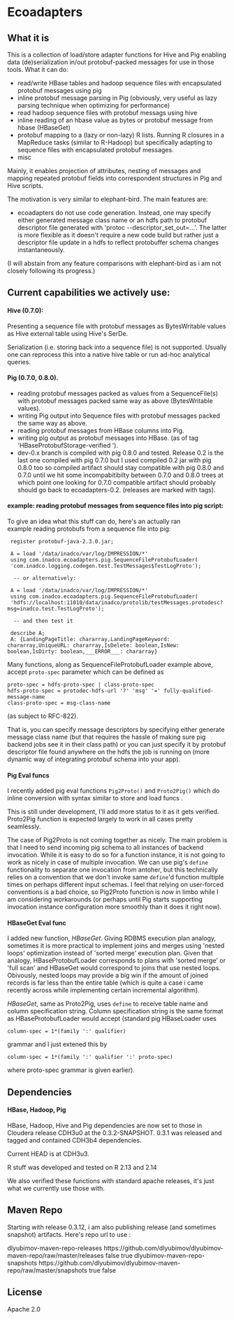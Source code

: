 Ecoadapters
============

What it is 
------------

This is a collection of load/store adapter functions for Hive and Pig enabling 
data (de)serialization in/out protobuf-packed messages for use in those tools. 
What it can do: 

* read/write HBase tables and hadoop sequence files with encapsulated protobuf messages using pig
* inline protobuf message parsing in Pig (obviously, very useful as lazy parsing technique 
when optimizing for performance)
* read hadoop sequence files with protobuf messags using hive
* inline reading of an hbase value as bytes or protobuf message from hbase (HBaseGet)
* protobuf mapping to a (lazy or non-lazy) R lists. Running R closures in a MapReduce tasks 
  (similar to R-Hadoop) but specifically adapting to sequence files with encapsulated 
  protobuf messages.
* misc 

Mainly, it enables projection of attributes, nesting of messages and mapping 
repeated protobuf fields into correspondent structures in Pig and Hive scripts. 

The motivation is very similar to elephant-bird. The main features are: 

* ecoadapters do not use code generation. Instead, one may specify either generated 
message class name or  an hdfs path to protobuf descriptor file generated 
with 'protoc --descriptor_set_out=...'. The latter is more flexible as it 
doesn't require a new code build but rather just a descriptor file update in a hdfs
to reflect protobuffer schema changes instantaneously.

(I will abstain from any feature comparisons with elephant-bird as i am not closely 
following its progress.)



Current capabilities we actively use:
-------------------------------------

#### Hive (0.7.0): 

Presenting a sequence file with protobuf messages as BytesWritable values as 
Hive external table using Hive's SerDe.

Serialization (i.e. storing back into a sequence file) is not supported. 
Usually one can reprocess this into a native hive table or run ad-hoc analytical queries.

#### Pig (0.7.0, 0.8.0). 

* reading protobuf messages packed as values from a SequenceFile(s) with protobuf messages 
packed same way as above (BytesWritable values). 
* writing Pig output into Sequence files with protobuf messages packed the same way as above.
* reading protobuf messages from HBase columns into Pig. 
* writing pig output as protobuf messages into HBase. (as of tag 'HBaseProtobufStorage-verified '). 
* dev-0.x branch is compiled with pig 0.8.0 and tested. Release 0.2 is the last one compiled with pig 0.7.0 
but I used compiled 0.2 jar with pig 0.8.0 too so compiled artifact should stay compatible with pig 0.8.0 and 
0.7.0 until we hit some incompabitibilty between 0.7.0 and 0.8.0 trees at which point one looking for 0.7.0 compatible 
artifact should probably should go back to ecoadapters-0.2. (releases are marked with tags). 

#### example: reading protobuf messages from sequence files into pig script: 

To give an idea what this stuff can do, here's an actually ran  
example reading protobufs from a sequence file into pig:

     register protobuf-java-2.3.0.jar;
     
     A = load '/data/inadco/var/log/IMPRESSION/*'
     using com.inadco.ecoadapters.pig.SequenceFileProtobufLoader(
     'com.inadco.logging.codegen.test.TestMessages$TestLogProto');
     
      -- or alternatively:
     
     A = load '/data/inadco/var/log/IMPRESSION/*'
     using com.inadco.ecoadapters.pig.SequenceFileProtobufLoader(
     'hdfs://localhost:11010/data/inadco/protolib/testMessages.protodesc?msg=inadco.test.TestLogProto');
     
      -- and then test it
      
     describe A;
     A: {LandingPageTitle: chararray,LandingPageKeyword: chararray,UniqueURL: chararray,IsDelete: boolean,IsNew: boolean,IsDirty: boolean,___ERROR___: chararray}
 
Many functions, along as SequenceFileProtobufLoader example above,
accept `proto-spec` parameter which can be defined as 

    proto-spec = hdfs-proto-spec | class-proto-spec 
    hdfs-proto-spec = protodec-hdfs-url '?' 'msg' '=' fully-qualified-message-name
    class-proto-spec = msg-class-name

(as subject to RFC-822). 

That is, you can specify message descriptors by specifying either generate message 
class name (but that requires the hassle of making sure pig backend jobs see it 
in their class path) or you can just specify it by protobuf descriptor file 
found anywhere on the hdfs the job is running on (more dynamic way of integrating 
protobuf schema into your app).

#### Pig Eval funcs

I recently added pig eval functions `Pig2Proto()` and `Proto2Pig()` which do inline conversion
with syntax similar to store and load funcs . 
 
This is still under development, I'll add more status to it as it gets verified.  
Proto2Pig function is expected largely to work in all cases pretty seamlessly. 

The case of Pig2Proto is not coming together as nicely. The main problem is that 
I need to send incoming pig schema to all instances of backend invocation. While 
it is easy to do so for a function instance, it is not going to work as nicely 
in case of multiple invocation. We can use pig's `define` functionality to separate 
one invocation from antoher, but this technically relies on a convention that we 
don't invoke same `define`'d function multiple times on perhaps different input 
schemas. I feel that relying on user-forced conventions is a bad choice, so 
Pig2Proto function is now in limbo while I am considering workarounds (or perhaps 
until Pig starts supporting invocation instance configuration more smoothly than 
it does it right now).


#### HBaseGet Eval func

I added new function, *HBaseGet*. Giving RDBMS execution plan analogy, sometimes 
it is more practical to implement joins and merges using 'nested loops' optimization 
instead of 'sorted merge' execution plan. Given that analogy, HBaseProtobufLoader 
corresponds to plans with 'sorted merge' or 'full scan' and HBaseGet would correspond 
to joins that use nested loops. Obivously, nested loops may provide a big win if the 
amount of joined records is far less than the entire table (which is quite 
a case i came recently across  while implementing certain incremental 
algorithm).

*HBaseGet*, same as Proto2Pig, uses `define` to receive table name and column specification 
string. Column specification string is the same format as HBaseProtobufLoader would accept
(standard pig HBaseLoader uses 

    column-spec = 1*(family ':' qualifier) 

grammar and I just extened this by 

    column-spec = 1*(family ':' qualifier ':' proto-spec) 

where proto-spec grammar is given earlier).

   

Dependencies
-------------

#### HBase, Hadoop, Pig

HBase, Hadoop, Hive and Pig dependencies are now set to those in Cloudera release CDH3u0 at 
the 0.3.2-SNAPSHOT. 0.3.1 was released and tagged and contained CDH3b4 dependencies. 

Current HEAD is at CDH3u3.

R stuff was developed and tested  on R 2.13 and 2.14 

We also verified these functions with standard apache releases, it's just what we currently use 
those with. 

Maven Repo
----------
Starting with release 0.3.12, i am also publishing release (and sometimes snapshot) artifacts. 
Here's repo url to use : 

   <repository>
      <id>dlyubimov-maven-repo-releases</id>
      <url>https://github.com/dlyubimov/dlyubimov-maven-repo/raw/master/releases</url>
     <snapshots>    
        <enabled>false</enabled>
      </snapshots>
      <releases>
        <enabled>true</enabled>
      </releases>
    </repository>
    <repository>
      <id>dlyubimov-maven-repo-snapshots</id>
      <url>https://github.com/dlyubimov/dlyubimov-maven-repo/raw/master/snapshots</url>
     <snapshots>    
        <enabled>true</enabled>
      </snapshots>
      <releases>
        <enabled>false</enabled>
      </releases>
    </repository>


License 
------- 
Apache 2.0


